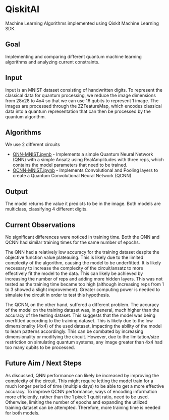 # QiskitAI
Machine Learning Algorithms implemented using Qiskit Machine Learning SDK.

## Goal
Implementing and comparing different quantum machine learning algorithms and analyzing current constraints.

## Input
Input is an MNIST dataset consisting of handwritten digits. To represent the classical data for quantum processing, we reduce the image dimensions from 28x28 to 4x4 so that we can use 16 qubits to represent 1 image. The images are processed through the ZZFeatureMap, which encodes classical data into a quantum representation that can then be processed by the quantum algorithm.

## Algorithms
We use 2 different circuits
* [QNN-MNIST.ipynb](./QNN-MNIST.ipynb) - Implements a simple Quantum Neural Network (QNN) with a simple Ansatz using RealAmplitudes with three reps, which contains the model parameters that need to be trained. 
* [QCNN-MNIST.ipynb](./QCNN-MNIST.ipynb) - Implements Convolutional and Pooling layers to create a Quantum Convolutional Neural Network (QCNN)

## Output
The model returns the value it predicts to be in the image. Both models are multiclass, classifying 4 different digits.

## Current Observations
No significant differences were noticed in training time. Both the QNN and QCNN had similar training times for the same number of epochs.

The QNN had a relatively low accuracy for the training dataset despite the objective function value plateauing. This is likely due to the limited complexity of the algorithm, causing the model to be underfitted. It is likely necessary to increase the complexity of the circuit/ansatz to more effectively fit the model to the data. This can likely be achieved by increasing the number of reps and adding more hidden layers. This was not tested as the training time became too high (although increasing reps from 1 to 3 showed a slight improvement). Greater computing power is needed to simulate the circuit in order to test this hypothesis.

The QCNN, on the other hand, suffered a different problem. The accuracy of the model on the training dataset was, in general, much higher than the accuracy of the testing dataset. This suggests that the model was being overfitted according to the training dataset. This is likely due to the low dimensionality (4x4) of the used dataset, impacting the ability of the model to learn patterns accordingly. This can be combated by increasing dimensionality or modifying the circuit. However, due to the limitation/size restriction on simulating quantum systems, any image greater than 4x4 had too many qubits to be processed.

## Future Aim / Next Steps
As discussed, QNN performance can likely be increased by improving the complexity of the circuit. This might require letting the model train for a much longer period of time (multiple days) to be able to get a more effective accuracy. To improve QCNN performance, ways of encoding information more efficiently, rather than the 1 pixel: 1 qubit ratio, need to be used. Otherwise, limiting the number of epochs and expanding the utilized training dataset can be attempted. Therefore, more training time is needed for both models.
